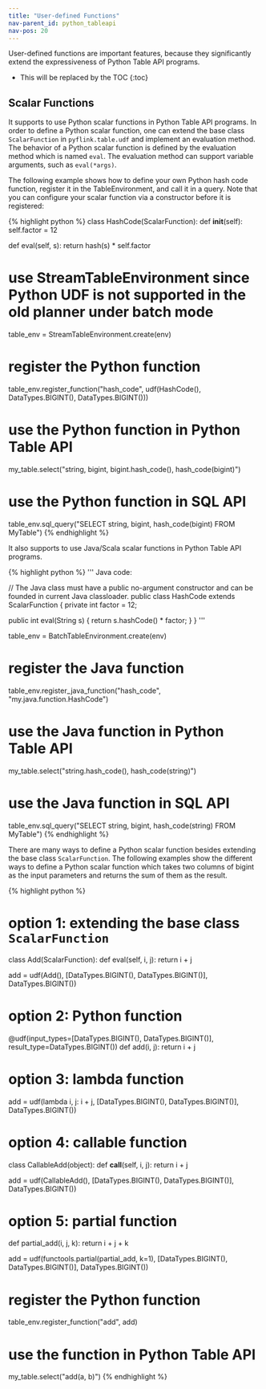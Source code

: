 ```yaml
---
title: "User-defined Functions"
nav-parent_id: python_tableapi
nav-pos: 20
---
```

<!--
Licensed to the Apache Software Foundation (ASF) under one
or more contributor license agreements.  See the NOTICE file
distributed with this work for additional information
regarding copyright ownership.  The ASF licenses this file
to you under the Apache License, Version 2.0 (the
"License"); you may not use this file except in compliance
with the License.  You may obtain a copy of the License at

  http://www.apache.org/licenses/LICENSE-2.0

Unless required by applicable law or agreed to in writing,
software distributed under the License is distributed on an
"AS IS" BASIS, WITHOUT WARRANTIES OR CONDITIONS OF ANY
KIND, either express or implied.  See the License for the
specific language governing permissions and limitations
under the License.
-->

User-defined functions are important features, because they significantly extend the expressiveness of Python Table API programs.

* This will be replaced by the TOC
{:toc}

## Scalar Functions
It supports to use Python scalar functions in Python Table API programs. In order to define a Python scalar function,
one can extend the base class `ScalarFunction` in `pyflink.table.udf` and implement an evaluation method.
The behavior of a Python scalar function is defined by the evaluation method which is named `eval`.
The evaluation method can support variable arguments, such as `eval(*args)`.

The following example shows how to define your own Python hash code function, register it in the TableEnvironment, and call it in a query.
Note that you can configure your scalar function via a constructor before it is registered:

{% highlight python %}
class HashCode(ScalarFunction):
  def __init__(self):
    self.factor = 12

  def eval(self, s):
    return hash(s) * self.factor

# use StreamTableEnvironment since Python UDF is not supported in the old planner under batch mode
table_env = StreamTableEnvironment.create(env)

# register the Python function
table_env.register_function("hash_code", udf(HashCode(), DataTypes.BIGINT(), DataTypes.BIGINT()))

# use the Python function in Python Table API
my_table.select("string, bigint, bigint.hash_code(), hash_code(bigint)")

# use the Python function in SQL API
table_env.sql_query("SELECT string, bigint, hash_code(bigint) FROM MyTable")
{% endhighlight %}

It also supports to use Java/Scala scalar functions in Python Table API programs.

{% highlight python %}
'''
Java code:

// The Java class must have a public no-argument constructor and can be founded in current Java classloader.
public class HashCode extends ScalarFunction {
  private int factor = 12;

  public int eval(String s) {
      return s.hashCode() * factor;
  }
}
'''

table_env = BatchTableEnvironment.create(env)

# register the Java function
table_env.register_java_function("hash_code", "my.java.function.HashCode")

# use the Java function in Python Table API
my_table.select("string.hash_code(), hash_code(string)")

# use the Java function in SQL API
table_env.sql_query("SELECT string, bigint, hash_code(string) FROM MyTable")
{% endhighlight %}

There are many ways to define a Python scalar function besides extending the base class `ScalarFunction`.
The following examples show the different ways to define a Python scalar function which takes two columns of
bigint as the input parameters and returns the sum of them as the result.

{% highlight python %}
# option 1: extending the base class `ScalarFunction`
class Add(ScalarFunction):
  def eval(self, i, j):
    return i + j

add = udf(Add(), [DataTypes.BIGINT(), DataTypes.BIGINT()], DataTypes.BIGINT())

# option 2: Python function
@udf(input_types=[DataTypes.BIGINT(), DataTypes.BIGINT()], result_type=DataTypes.BIGINT())
def add(i, j):
  return i + j

# option 3: lambda function
add = udf(lambda i, j: i + j, [DataTypes.BIGINT(), DataTypes.BIGINT()], DataTypes.BIGINT())

# option 4: callable function
class CallableAdd(object):
  def __call__(self, i, j):
    return i + j

add = udf(CallableAdd(), [DataTypes.BIGINT(), DataTypes.BIGINT()], DataTypes.BIGINT())

# option 5: partial function
def partial_add(i, j, k):
  return i + j + k

add = udf(functools.partial(partial_add, k=1), [DataTypes.BIGINT(), DataTypes.BIGINT()],
          DataTypes.BIGINT())

# register the Python function
table_env.register_function("add", add)
# use the function in Python Table API
my_table.select("add(a, b)")
{% endhighlight %}
